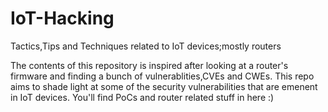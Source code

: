 # IoT-Hacking
Tactics,Tips and Techniques related to IoT devices;mostly routers

The contents of this repository is inspired after looking at a router's firmware and finding a bunch of vulnerablities,CVEs and CWEs.
This repo aims to shade light at some of the security vulnerabilities that are emenent in IoT devices. You'll find PoCs and router related stuff in here :)
